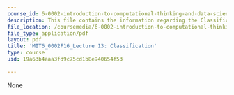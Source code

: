 ```yaml
---
course_id: 6-0002-introduction-to-computational-thinking-and-data-science-fall-2016
description: This file contains the information regarding the Classification.
file_location: /coursemedia/6-0002-introduction-to-computational-thinking-and-data-science-fall-2016/19a63b4aaa3fd9c75cd1b8e940654f53_MIT6_0002F16_lec13.pdf
file_type: application/pdf
layout: pdf
title: 'MIT6_0002F16_Lecture 13: Classification'
type: course
uid: 19a63b4aaa3fd9c75cd1b8e940654f53

---
```

None